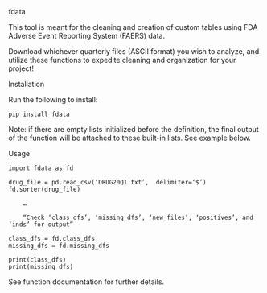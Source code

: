 fdata

This tool is meant for the cleaning and creation of custom tables using FDA Adverse Event Reporting System (FAERS) data.

Download whichever quarterly files (ASCII format) you wish to analyze, and utilize these functions to expedite cleaning and organization for your project!


Installation

Run the following to install:

	pip install fdata

Note: if there are empty lists initialized before the definition, the final output of the function will be attached to these built-in lists. See example below.

Usage

	import fdata as fd

	drug_file = pd.read_csv(‘DRUG20Q1.txt’,  delimiter=‘$’)
	fd.sorter(drug_file) 

		…

		“Check ‘class_dfs’, ‘missing_dfs’, ‘new_files’, ‘positives’, and ‘inds’ for output”

    class_dfs = fd.class_dfs
    missing_dfs = fd.missing_dfs

    print(class_dfs)
    print(missing_dfs)


See function documentation for further details.